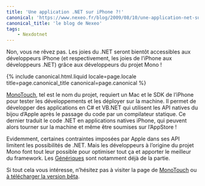 ```yaml
---
title: 'Une application .NET sur iPhone ?!'
canonical: 'https://www.nexeo.fr/blog/2009/08/10/une-application-net-sur-iphone/'
canonical_title: 'le blog de Nexeo'
tags:
    - Nexdotnet
---
```


Non, vous ne rêvez pas. Les joies du .NET seront bientôt accessibles aux développeurs iPhone (et respectivement, les joies de l’iPhone aux développeurs .NET) grâce aux développeurs du projet Mono !

<!-- more -->

{% include canonical.html.liquid
    locale=page.locale
    title=page.canonical_title
    canonical=page.canonical
%}

[MonoTouch](http://www.mono-project.com/MonoTouch), tel est le nom du projet, requiert un Mac et le SDK de l’iPhone pour tester les développements et les déployer sur la machine. Il permet de développer des applications en C# et VB.NET qui utilisent les API natives du bijou d’Apple après le passage du code par un compilateur statique. Ce dernier traduit le code .NET en applications natives iPhone, qui peuvent alors tourner sur la machine et même être soumises sur l’AppStore !

Evidemment, certaines contraintes imposées par Apple dans ses API limitent les possibilités de .NET. Mais les développeurs à l’origine du projet Mono font tout leur possible pour optimiser tout ça et apporter le meilleur du framework. Les [Génériques](http://msdn.microsoft.com/fr-fr/library/ms172192.aspx) sont notamment déjà de la partie.

Si tout cela vous intéresse, n’hésitez pas à visiter la page de [MonoTouch](http://www.mono-project.com/MonoTouch) ou [à télécharger la version bêta](http://www.mono-project.com/MonoTouch_Beta).

